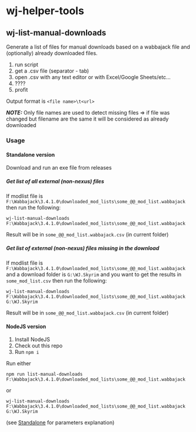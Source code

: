 # wj-helper-tools

## wj-list-manual-downloads
Generate a list of files for manual downloads based on a wabbajack file and (optionally) already downloaded files.

1) run script
2) get a .csv file (separator - tab)
3) open .csv with any text editor or with Excel/Google Sheets/etc...
4) ????
5) profit

Output format is `<file name>\t<url>`

_**NOTE:**_ Only file names are used to detect missing files => if file was changed but filename are the same it will be considered as already downloaded

### Usage
#### Standalone version
Download and run an exe file from releases

##### Get list of all external (non-nexus) files
If modlist file is `F:\Wabbajack\3.4.1.0\downloaded_mod_lists\some_@@_mod_list.wabbajack` then run the following:

```
wj-list-manual-downloads F:\Wabbajack\3.4.1.0\downloaded_mod_lists\some_@@_mod_list.wabbajack
```

Result will be in `some_@@_mod_list.wabbajack.csv` (in current folder)

##### Get list of external (non-nexus) files missing in the download
If modlist file is `F:\Wabbajack\3.4.1.0\downloaded_mod_lists\some_@@_mod_list.wabbajack` and a download folder is `G:\WJ.Skyrim`
and you want to get the results in `some_mod_list.csv`
then run the following:

```
wj-list-manual-downloads F:\Wabbajack\3.4.1.0\downloaded_mod_lists\some_@@_mod_list.wabbajack G:\WJ.Skyrim
```

Result will be in `some_@@_mod_list.wabbajack.csv` (in current folder)

#### NodeJS version
1) Install NodeJS
2) Check out this repo
3) Run `npm i`

Run either
```
npm run list-manual-downloads F:\Wabbajack\3.4.1.0\downloaded_mod_lists\some_@@_mod_list.wabbajack
```
or
```
wj-list-manual-downloads F:\Wabbajack\3.4.1.0\downloaded_mod_lists\some_@@_mod_list.wabbajack G:\WJ.Skyrim
```
(see [Standalone](#standalone-version) for parameters explanation)
